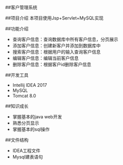 ##客户管理系统

##项目介绍
本项目使用Jsp+Servlet+MySQL实现

##功能介绍

- 查询客户信息：查询数据库中所有客户信息，分页展示
- 添加客户信息：创建新客户并添加到数据库中
- 搜索客户信息：根据用户的输入查询客户信息
- 编辑客户信息：编辑当前客户信息
- 删除客户信息：根据客户id删除客户信息

##开发工具
- Intellij IDEA 2017 
- MySQL
- Tomcat 8.0

##知识成长
- 掌握基本的java web开发
- 熟悉分页显示
- 掌握基本的sql操作

##文件结构
- IDEA工程文件
- Mysql建表语句




